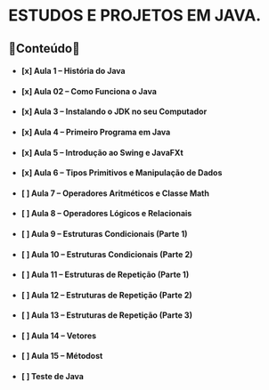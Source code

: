 
# ESTUDOS E PROJETOS EM JAVA.

## 🖖Conteúdo🖖

- #### **[x] Aula 1 – História do Java**
- #### **[x] Aula 02 – Como Funciona o Java**
- #### **[x] Aula 3 – Instalando o JDK no seu Computador**
- #### **[x] Aula 4 – Primeiro Programa em Java**
- #### **[x] Aula 5 – Introdução ao Swing e JavaFXt**
- #### **[x] Aula 6 – Tipos Primitivos e Manipulação de Dados**
- #### **[ ] Aula 7 – Operadores Aritméticos e Classe Math**
- #### **[ ] Aula 8 – Operadores Lógicos e Relacionais**
- #### **[ ] Aula 9 – Estruturas Condicionais (Parte 1)**
- #### **[ ] Aula 10 – Estruturas Condicionais (Parte 2)**
- #### **[ ] Aula 11 – Estruturas de Repetição (Parte 1)**
- #### **[ ] Aula 12 – Estruturas de Repetição (Parte 2)**
- #### **[ ] Aula 13 – Estruturas de Repetição (Parte 3)**
- #### **[ ] Aula 14 – Vetores**
- #### **[ ] Aula 15 – Métodost**
- #### **[ ] Teste de Java**
